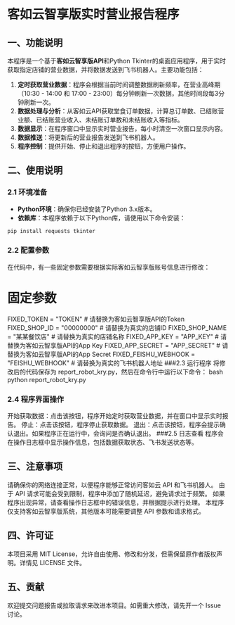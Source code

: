 # 客如云智享版实时营业报告程序

## 一、功能说明

本程序是一个基于**客如云智享版API**和Python Tkinter的桌面应用程序，用于实时获取指定店铺的营业数据，并将数据发送到飞书机器人。主要功能包括：
1. **定时获取营业数据**：程序会根据当前时间调整数据刷新频率，在营业高峰期（10:30 - 14:00 和 17:00 - 23:00）每分钟刷新一次数据，其他时间段每3分钟刷新一次。
2. **数据处理与分析**：从客如云API获取堂食订单数据，计算总订单数、已结账营业额、已结账营业收入、未结账订单数和未结账收入等指标。
3. **数据显示**：在程序窗口中显示实时营业报告，每小时清空一次窗口显示内容。
4. **数据推送**：将更新后的营业报告发送到飞书机器人。
5. **程序控制**：提供开始、停止和退出程序的按钮，方便用户操作。

## 二、使用说明

### 2.1 环境准备
- **Python环境**：确保你已经安装了Python 3.x版本。
- **依赖库**：本程序依赖于以下Python库，请使用以下命令安装：
```bash
pip install requests tkinter
```
### 2.2 配置参数
在代码中，有一些固定参数需要根据实际客如云智享版账号信息进行修改：
# 固定参数
FIXED_TOKEN = "TOKEN" # 请替换为客如云智享版API的Token
FIXED_SHOP_ID = "00000000" # 请替换为真实的店铺ID
FIXED_SHOP_NAME = "某某餐饮店" # 请替换为真实的店铺名称
FIXED_APP_KEY = "APP_KEY"  # 请替换为客如云智享版API的App Key
FIXED_APP_SECRET = "APP_SECRET"  # 请替换为客如云智享版API的App Secret
FIXED_FEISHU_WEBHOOK = "FEISHU_WEBHOOK"  # 请替换为真实的飞书机器人地址
###2.3 运行程序
将修改后的代码保存为 report_robot_kry.py，然后在命令行中运行以下命令：
bash
python report_robot_kry.py
### 2.4 程序界面操作
开始获取数据：点击该按钮，程序开始定时获取营业数据，并在窗口中显示实时报告。
停止：点击该按钮，程序停止获取数据。
退出：点击该按钮，程序会提示确认退出。如果程序正在运行中，会询问是否确认退出。
###2.5 日志查看
程序会在操作日志框中显示操作信息，包括数据获取状态、飞书发送状态等。
## 三、注意事项
请确保你的网络连接正常，以便程序能够正常访问客如云 API 和飞书机器人。
由于 API 请求可能会受到限制，程序中添加了随机延迟，避免请求过于频繁。
如果程序出现异常，请查看操作日志框中的错误信息，并根据提示进行处理。
本程序仅支持客如云智享版系统，其他版本可能需要调整 API 参数和请求格式。
## 四、许可证
本项目采用 MIT License，允许自由使用、修改和分发，但需保留原作者版权声明。详情见 LICENSE 文件。
## 五、贡献
欢迎提交问题报告或拉取请求来改进本项目。如需重大修改，请先开一个 Issue 讨论。
